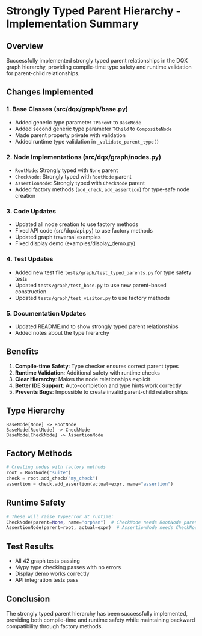 # Strongly Typed Parent Hierarchy - Implementation Summary

## Overview
Successfully implemented strongly typed parent relationships in the DQX graph hierarchy, providing compile-time type safety and runtime validation for parent-child relationships.

## Changes Implemented

### 1. Base Classes (src/dqx/graph/base.py)
- Added generic type parameter `TParent` to `BaseNode`
- Added second generic type parameter `TChild` to `CompositeNode`
- Made parent property private with validation
- Added runtime type validation in `_validate_parent_type()`

### 2. Node Implementations (src/dqx/graph/nodes.py)
- `RootNode`: Strongly typed with `None` parent
- `CheckNode`: Strongly typed with `RootNode` parent
- `AssertionNode`: Strongly typed with `CheckNode` parent
- Added factory methods (`add_check`, `add_assertion`) for type-safe node creation

### 3. Code Updates
- Updated all node creation to use factory methods
- Fixed API code (src/dqx/api.py) to use factory methods
- Updated graph traversal examples
- Fixed display demo (examples/display_demo.py)

### 4. Test Updates
- Added new test file `tests/graph/test_typed_parents.py` for type safety tests
- Updated `tests/graph/test_base.py` to use new parent-based construction
- Updated `tests/graph/test_visitor.py` to use factory methods

### 5. Documentation Updates
- Updated README.md to show strongly typed parent relationships
- Added notes about the type hierarchy

## Benefits

1. **Compile-time Safety**: Type checker ensures correct parent types
2. **Runtime Validation**: Additional safety with runtime checks
3. **Clear Hierarchy**: Makes the node relationships explicit
4. **Better IDE Support**: Auto-completion and type hints work correctly
5. **Prevents Bugs**: Impossible to create invalid parent-child relationships

## Type Hierarchy

```
BaseNode[None] -> RootNode
BaseNode[RootNode] -> CheckNode
BaseNode[CheckNode] -> AssertionNode
```

## Factory Methods

```python
# Creating nodes with factory methods
root = RootNode("suite")
check = root.add_check("my_check")
assertion = check.add_assertion(actual=expr, name="assertion")
```

## Runtime Safety

```python
# These will raise TypeError at runtime:
CheckNode(parent=None, name="orphan")  # CheckNode needs RootNode parent
AssertionNode(parent=root, actual=expr)  # AssertionNode needs CheckNode parent
```

## Test Results
- All 42 graph tests passing
- Mypy type checking passes with no errors
- Display demo works correctly
- API integration tests pass

## Conclusion
The strongly typed parent hierarchy has been successfully implemented, providing both compile-time and runtime safety while maintaining backward compatibility through factory methods.
